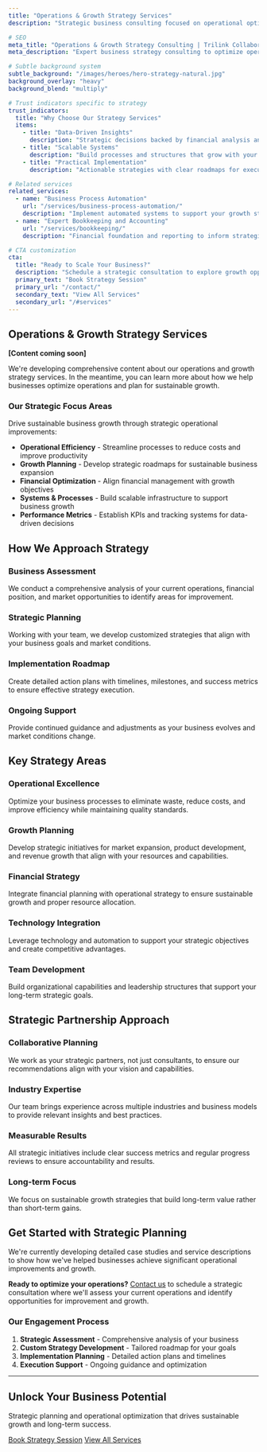 ```yaml
---
title: "Operations & Growth Strategy Services"
description: "Strategic business consulting focused on operational optimization and sustainable growth planning for ambitious companies."

# SEO
meta_title: "Operations & Growth Strategy Consulting | Trilink Collaborative"
meta_description: "Expert business strategy consulting to optimize operations, plan sustainable growth, and build scalable systems that support your company's long-term success."

# Subtle background system 
subtle_background: "/images/heroes/hero-strategy-natural.jpg"
background_overlay: "heavy"
background_blend: "multiply"

# Trust indicators specific to strategy
trust_indicators:
  title: "Why Choose Our Strategy Services"
  items:
    - title: "Data-Driven Insights"
      description: "Strategic decisions backed by financial analysis and operational metrics"
    - title: "Scalable Systems"
      description: "Build processes and structures that grow with your business"
    - title: "Practical Implementation"
      description: "Actionable strategies with clear roadmaps for execution"

# Related services
related_services:
  - name: "Business Process Automation"
    url: "/services/business-process-automation/"
    description: "Implement automated systems to support your growth strategy"
  - name: "Expert Bookkeeping and Accounting"
    url: "/services/bookkeeping/"
    description: "Financial foundation and reporting to inform strategic decisions"

# CTA customization
cta:
  title: "Ready to Scale Your Business?"
  description: "Schedule a strategic consultation to explore growth opportunities and optimize your operations for long-term success."
  primary_text: "Book Strategy Session"
  primary_url: "/contact/"
  secondary_text: "View All Services"
  secondary_url: "/#services"
---
```


<div class="content-section-wrapper">

<div class="content-section-card content-section-white">

## Operations & Growth Strategy Services

**[Content coming soon]**

We're developing comprehensive content about our operations and growth strategy services. In the meantime, you can learn more about how we help businesses optimize operations and plan for sustainable growth.

### Our Strategic Focus Areas

Drive sustainable business growth through strategic operational improvements:

- **Operational Efficiency** - Streamline processes to reduce costs and improve productivity
- **Growth Planning** - Develop strategic roadmaps for sustainable business expansion
- **Financial Optimization** - Align financial management with growth objectives
- **Systems & Processes** - Build scalable infrastructure to support business growth
- **Performance Metrics** - Establish KPIs and tracking systems for data-driven decisions

</div>

<div class="content-section-card content-section-gray">

## How We Approach Strategy

### Business Assessment
We conduct a comprehensive analysis of your current operations, financial position, and market opportunities to identify areas for improvement.

### Strategic Planning
Working with your team, we develop customized strategies that align with your business goals and market conditions.

### Implementation Roadmap
Create detailed action plans with timelines, milestones, and success metrics to ensure effective strategy execution.

### Ongoing Support
Provide continued guidance and adjustments as your business evolves and market conditions change.

</div>

<div class="content-section-card content-section-white">

## Key Strategy Areas

### Operational Excellence
Optimize your business processes to eliminate waste, reduce costs, and improve efficiency while maintaining quality standards.

### Growth Planning
Develop strategic initiatives for market expansion, product development, and revenue growth that align with your resources and capabilities.

### Financial Strategy
Integrate financial planning with operational strategy to ensure sustainable growth and proper resource allocation.

### Technology Integration
Leverage technology and automation to support your strategic objectives and create competitive advantages.

### Team Development
Build organizational capabilities and leadership structures that support your long-term strategic goals.

</div>

<div class="content-section-card content-section-gray">

## Strategic Partnership Approach

### Collaborative Planning
We work as your strategic partners, not just consultants, to ensure our recommendations align with your vision and capabilities.

### Industry Expertise
Our team brings experience across multiple industries and business models to provide relevant insights and best practices.

### Measurable Results
All strategic initiatives include clear success metrics and regular progress reviews to ensure accountability and results.

### Long-term Focus
We focus on sustainable growth strategies that build long-term value rather than short-term gains.

</div>

<div class="content-section-card content-section-white">

## Get Started with Strategic Planning

We're currently developing detailed case studies and service descriptions to show how we've helped businesses achieve significant operational improvements and growth.

**Ready to optimize your operations?** [Contact us](/contact/) to schedule a strategic consultation where we'll assess your current operations and identify opportunities for improvement and growth.

### Our Engagement Process
1. **Strategic Assessment** - Comprehensive analysis of your business
2. **Custom Strategy Development** - Tailored roadmap for your goals
3. **Implementation Planning** - Detailed action plans and timelines  
4. **Execution Support** - Ongoing guidance and optimization

</div>

</div>

---

<div class="closing-section bg-gradient-to-br from-primary/5 to-accent/5 py-16 -mx-4 md:-mx-8 px-4 md:px-8 rounded-lg text-center">
  <h2 class="text-3xl font-bold text-primary mb-4">Unlock Your Business Potential</h2>
  <p class="text-xl text-gray-700 mb-8 max-w-2xl mx-auto">Strategic planning and operational optimization that drives sustainable growth and long-term success.</p>
  <div class="flex flex-col sm:flex-row gap-4 justify-center">
    <a href="/contact/" class="btn-cta">Book Strategy Session</a>
    <a href="/#services" class="btn-secondary bg-white hover:bg-gray-50 text-primary border-primary">View All Services</a>
  </div>
</div>